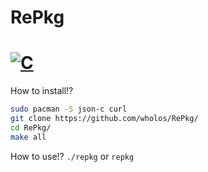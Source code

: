 # RePkg
# [![C](https://img.shields.io/badge/c-%2300599C.svg?style=for-the-badge&logo=c&logoColor=white)](https://gnu.org/)

How to install!?
``` bash
sudo pacman -S json-c curl
git clone https://github.com/wholos/RePkg/
cd RePkg/
make all
```

How to use!?
```./repkg``` or ```repkg```
